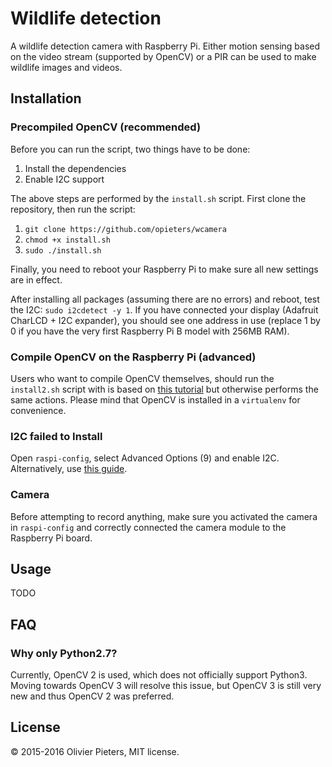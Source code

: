Wildlife detection
==================

A wildlife detection camera with Raspberry Pi. Either motion sensing based on the video stream (supported by OpenCV) or a PIR can be used to make wildlife images and videos.

Installation
------------

### Precompiled OpenCV (recommended)

Before you can run the script, two things have to be done:

1. Install the dependencies
2. Enable I2C support

The above steps are performed by the `install.sh` script. First clone the repository, then run the script:

1. `git clone https://github.com/opieters/wcamera`
1. `chmod +x install.sh`
2. `sudo ./install.sh`

Finally, you need to reboot your Raspberry Pi to make sure all new settings are in effect.

After installing all packages (assuming there are no errors) and reboot, test the I2C: `sudo i2cdetect -y 1`. If you have connected your display (Adafruit CharLCD + I2C expander), you should see one address in use (replace 1 by 0 if you have the very first Raspberry Pi B model with 256MB RAM).

### Compile OpenCV on the Raspberry Pi (advanced)

Users who want to compile OpenCV themselves, should run the `install2.sh` script with is based on [this tutorial](http://www.pyimagesearch.com/2015/02/23/install-opencv-and-python-on-your-raspberry-pi-2-and-b/) but otherwise performs the same actions. Please mind that OpenCV is installed in a `virtualenv` for convenience.

### I2C failed to Install

Open `raspi-config`, select Advanced Options (9) and enable I2C. Alternatively, use [this guide](https://learn.adafruit.com/adafruits-raspberry-pi-lesson-4-gpio-setup/configuring-i2c).

### Camera

Before attempting to record anything, make sure you activated the camera in `raspi-config` and correctly connected the camera module to the Raspberry Pi board.

Usage
-----

TODO

FAQ
---

### Why only Python2.7?

Currently, OpenCV 2 is used, which does not officially support Python3. Moving towards OpenCV 3 will resolve this issue, but OpenCV 3 is still very new and thus OpenCV 2 was preferred.

License
-------

© 2015-2016 Olivier Pieters, MIT license.
